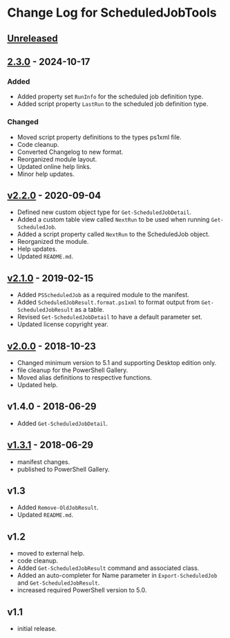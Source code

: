# Change Log for ScheduledJobTools

## [Unreleased]

## [2.3.0] - 2024-10-17

### Added

- Added property set `RunInfo` for the scheduled job definition type.
- Added script property `LastRun` to the scheduled job definition type.

### Changed

- Moved script property definitions to the types ps1xml file.
- Code cleanup.
- Converted Changelog to new format.
- Reorganized module layout.
- Updated online help links.
- Minor help updates.

## [v2.2.0] - 2020-09-04

- Defined new custom object type for `Get-ScheduledJobDetail`.
- Added a custom table view called `NextRun` to be used when running `Get-ScheduledJob`.
- Added a script property called `NextRun` to the ScheduledJob object.
- Reorganized the module.
- Help updates.
- Updated `README.md`.

## [v2.1.0] - 2019-02-15

- Added `PSScheduledJob` as a required module to the manifest.
- Added `ScheduledJobResult.format.ps1xml` to format output from `Get-ScheduledJobResult` as a table.
- Revised `Get-ScheduledJobDetail` to have a default parameter set.
- Updated license copyright year.

## [v2.0.0] - 2018-10-23

- Changed minimum version to 5.1 and supporting Desktop edition only.
- file cleanup for the PowerShell Gallery.
- Moved alias definitions to respective functions.
- Updated help.

## v1.4.0 - 2018-06-29

- Added `Get-ScheduledJobDetail`.

## [v1.3.1] - 2018-06-29

- manifest changes.
- published to PowerShell Gallery.

## v1.3

- Added `Remove-OldJobResult`.
- Updated `README.md`.

## v1.2

- moved to external help.
- code cleanup.
- Added `Get-ScheduledJobResult` command and associated class.
- Added an auto-completer for Name parameter in `Export-ScheduledJob` and `Get-ScheduledJobResult`.
- increased required PowerShell version to 5.0.

## v1.1

- initial release.

[Unreleased]: https://github.com/jdhitsolutions/ScheduledJobTools/compare/v2.3.0..HEAD
[2.3.0]: https://github.com/jdhitsolutions/ScheduledJobTools/compare/vv2.2.0..v2.3.0
[v2.2.0]: https://github.com/jdhitsolutions/ScheduledJobtools/compare/v2.1.0..v2.2.0
[v2.1.0]: https://github.com/jdhitsolutions/ScheduledJobtools/compare/v2.0.0..v2.1.0
[v2.0.0]: https://github.com/jdhitsolutions/ScheduledJobTools/compare/v2.0.0..v1.3.1
[v1.3.1]: https://github.com/jdhitsolutions/ScheduledJobTools/compare/v1.3.1..v1.3